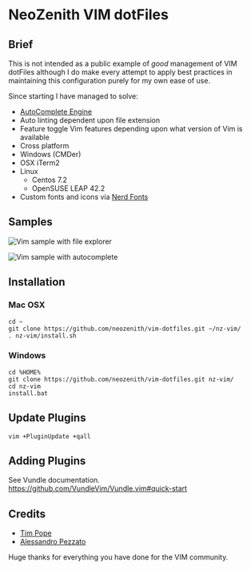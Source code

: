 # NeoZenith VIM dotFiles

## Brief
This is not intended as a public example of *good* management of VIM dotFiles 
although I do make every attempt to apply best practices in maintaining this 
configuration purely for my own ease of use.

Since starting I have managed to solve:
 - [AutoComplete Engine](https://github.com/Valloric/YouCompleteMe)
 - Auto linting dependent upon file extension
 - Feature toggle Vim features depending upon what version of Vim is available
 - Cross platform
  - Windows (CMDer)
  - OSX iTerm2
  - Linux
    - Centos 7.2
    - OpenSUSE LEAP 42.2
 - Custom fonts and icons via [Nerd Fonts](https://github.com/ryanoasis/nerd-fonts)


## Samples

![Vim sample with file explorer][sample1]

![Vim sample with autocomplete][sample2]


[sample1]: https://raw.githubusercontent.com/neozenith/vim-dotfiles/master/screenshots/example1.png
[sample2]: https://raw.githubusercontent.com/neozenith/vim-dotfiles/master/screenshots/example2.png

## Installation
### Mac OSX
```
cd ~
git clone https://github.com/neozenith/vim-dotfiles.git ~/nz-vim/
. nz-vim/install.sh
```
### Windows
```
cd %HOME%
git clone https://github.com/neozenith/vim-dotfiles.git nz-vim/
cd nz-vim
install.bat
```

## Update Plugins
```
vim +PluginUpdate +qall
```

## Adding Plugins
See Vundle documentation.
https://github.com/VundleVim/Vundle.vim#quick-start

## Credits
- [Tim Pope](https://github.com/tpope)
- [Alessandro Pezzato](https://github.com/alepez)

Huge thanks for everything you have done for the VIM community.
